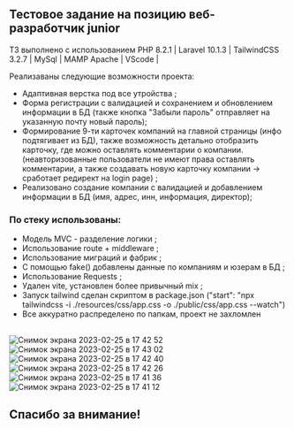 ## Тестовое задание на позицию веб-разработчик junior

ТЗ выполнено с использованием PHP 8.2.1 | Laravel 10.1.3 | TailwindCSS 3.2.7 | MySql | MAMP Apache | VScode |

Реализаваны следующие возможности проекта:

- Адаптивная верстка под все утройства ;
- Форма регистрации с валидацией и сохранением и обновлением информации в БД (также кнопка "Забыли пароль" отправляет на указанную почту новый пароль);
- Формирование 9-ти карточек компаний на главной страницы (инфо подтягивает из БД), также возможность детально отобразить карточку, где можно оставлять комментарии о компании. (неавторизованные пользователи не имеют права оставлять комментарии, а также создавать новую карточку компании -> сработает редирект на login page) ;
- Реализовано создание компании с валидацией и добавлением информации в БД (имя, адрес, инн, информация, директор);

### По стеку использованы:

- Модель MVC - разделение логики ;
- Использование route + middleware ;
- Использование миграций и фабрик ;
- С помощью fake() добавлены данные по компаниям и юзерам в БД ;
- Использование Requests ;
- Удален vite, установлен более привычный mix ;
- Запуск tailwind сделан скриптом в package.json ("start": "npx tailwindcss -i ./resources/css/app.css -o ./public/css/app.css --watch")
- Все аккуратно распределено по папкам, проект не захломлен

##
![Снимок экрана 2023-02-25 в 17 42 52](https://user-images.githubusercontent.com/103481753/221363074-9fa59eaf-19fc-4ee3-93b2-a69e95a0dcf9.png)
![Снимок экрана 2023-02-25 в 17 43 02](https://user-images.githubusercontent.com/103481753/221363075-f984c96b-d7a2-4f87-a3f4-064ba9ff9fbc.png)
![Снимок экрана 2023-02-25 в 17 42 40](https://user-images.githubusercontent.com/103481753/221363078-1d26c552-3910-4921-997c-b4e674fd9568.png)
![Снимок экрана 2023-02-25 в 17 42 26](https://user-images.githubusercontent.com/103481753/221363079-2a867450-9479-4442-896e-6d8f87e647df.png)
![Снимок экрана 2023-02-25 в 17 41 36](https://user-images.githubusercontent.com/103481753/221363080-f73cea3e-2973-45cb-a7e8-8db28fd93573.png)
![Снимок экрана 2023-02-25 в 17 41 12](https://user-images.githubusercontent.com/103481753/221363084-ad29cb16-e6f8-4cc1-9312-898cf59f12e9.png)


## Спасибо за внимание! 
